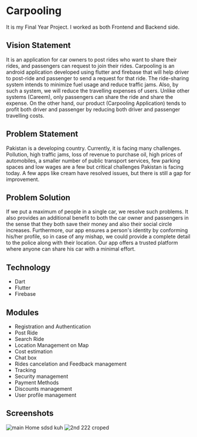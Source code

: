 # Carpooling

It is my Final Year Project. I worked as both Frontend and Backend side.

## Vision Statement

It is an application for car owners to post rides who want to share their rides, and passengers can request to join their rides. Carpooling is an android application developed using flutter and firebase that will help driver to post-ride and passenger to send a request for that ride. The ride-sharing system intends to minimize fuel usage and reduce traffic jams. Also, by such a system, we will reduce the travelling expenses of users. Unlike other systems (Careem), only passengers can share the ride and share the expense. On the other hand, our product (Carpooling Application) tends to profit both driver and passenger by reducing both driver and passenger travelling costs.

## Problem Statement
Pakistan is a developing country. Currently, it is facing many challenges. Pollution, high traffic jams, loss of revenue to purchase oil, high prices of automobiles, a smaller number of public transport services, few parking spaces and low wages are a few but critical challenges Pakistan is facing today. A few apps like cream have resolved issues, but there is still a gap for improvement.

## Problem Solution
If we put a maximum of people in a single car, we resolve such problems. It also provides an additional benefit to both the car owner and passengers in the sense that they both save their money and also their social circle increases. Furthermore, our app ensures a person's identity by conforming his/her profile, so in case of any mishap, we could provide a complete detail to the police along with their location. Our app offers a trusted platform where anyone can share his car with a  minimal effort.

## Technology
- Dart
- Flutter
- Firebase

## Modules
- Registration and Authentication
- Post Ride
- Search Ride
- Location Management on Map
- Cost estimation
- Chat box
- Rides cancelation and Feedback management
- Tracking
- Security management
- Payment Methods
- Discounts management
- User profile management

## Screenshots
![main Home sdsd kuh](https://user-images.githubusercontent.com/64140593/152844243-8281a7b2-198e-451a-a03f-819d7ed8ebe6.png)
![2nd 222 croped](https://user-images.githubusercontent.com/64140593/152844466-707dbcfd-c26e-4bca-9580-0c019084a879.png)

